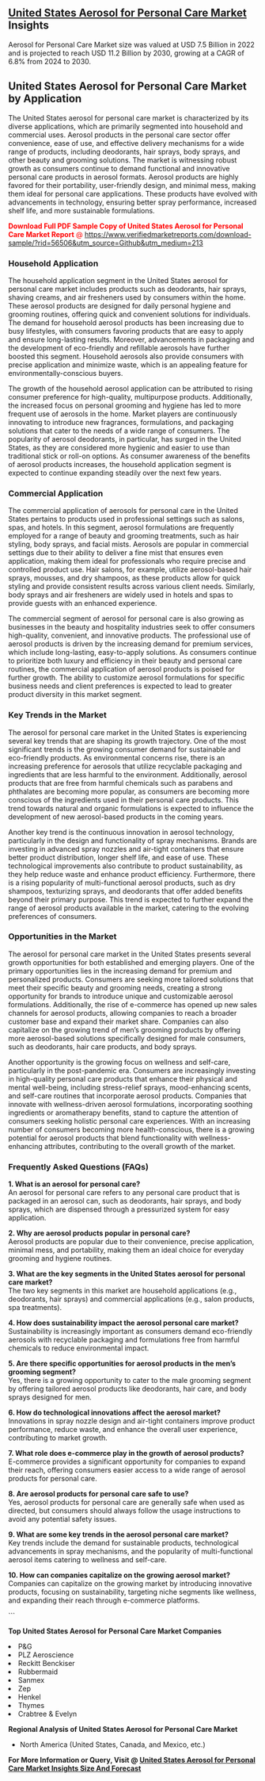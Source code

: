 <h2><a href="https://www.verifiedmarketreports.com/download-sample/?rid=56506&amp;utm_source=Github&amp;utm_medium=213" target="_blank">United States Aerosol for Personal Care Market</a> Insights</h2><p>Aerosol for Personal Care Market size was valued at USD 7.5 Billion in 2022 and is projected to reach USD 11.2 Billion by 2030, growing at a CAGR of 6.8% from 2024 to 2030.</p><p><h2>United States Aerosol for Personal Care Market by Application</h2><p>The United States aerosol for personal care market is characterized by its diverse applications, which are primarily segmented into household and commercial uses. Aerosol products in the personal care sector offer convenience, ease of use, and effective delivery mechanisms for a wide range of products, including deodorants, hair sprays, body sprays, and other beauty and grooming solutions. The market is witnessing robust growth as consumers continue to demand functional and innovative personal care products in aerosol formats. Aerosol products are highly favored for their portability, user-friendly design, and minimal mess, making them ideal for personal care applications. These products have evolved with advancements in technology, ensuring better spray performance, increased shelf life, and more sustainable formulations.<p><span class=""><span style="color: #ff0000;"><strong>Download Full PDF Sample Copy of United States Aerosol for Personal Care Market Report</strong> @ </span><a href="https://www.verifiedmarketreports.com/download-sample/?rid=56506&amp;utm_source=Github&amp;utm_medium=213" target="_blank">https://www.verifiedmarketreports.com/download-sample/?rid=56506&amp;utm_source=Github&amp;utm_medium=213</a></span></p></p><h3>Household Application</h3><p>The household application segment in the United States aerosol for personal care market includes products such as deodorants, hair sprays, shaving creams, and air fresheners used by consumers within the home. These aerosol products are designed for daily personal hygiene and grooming routines, offering quick and convenient solutions for individuals. The demand for household aerosol products has been increasing due to busy lifestyles, with consumers favoring products that are easy to apply and ensure long-lasting results. Moreover, advancements in packaging and the development of eco-friendly and refillable aerosols have further boosted this segment. Household aerosols also provide consumers with precise application and minimize waste, which is an appealing feature for environmentally-conscious buyers.<p>The growth of the household aerosol application can be attributed to rising consumer preference for high-quality, multipurpose products. Additionally, the increased focus on personal grooming and hygiene has led to more frequent use of aerosols in the home. Market players are continuously innovating to introduce new fragrances, formulations, and packaging solutions that cater to the needs of a wide range of consumers. The popularity of aerosol deodorants, in particular, has surged in the United States, as they are considered more hygienic and easier to use than traditional stick or roll-on options. As consumer awareness of the benefits of aerosol products increases, the household application segment is expected to continue expanding steadily over the next few years.</p><h3>Commercial Application</h3><p>The commercial application of aerosols for personal care in the United States pertains to products used in professional settings such as salons, spas, and hotels. In this segment, aerosol formulations are frequently employed for a range of beauty and grooming treatments, such as hair styling, body sprays, and facial mists. Aerosols are popular in commercial settings due to their ability to deliver a fine mist that ensures even application, making them ideal for professionals who require precise and controlled product use. Hair salons, for example, utilize aerosol-based hair sprays, mousses, and dry shampoos, as these products allow for quick styling and provide consistent results across various client needs. Similarly, body sprays and air fresheners are widely used in hotels and spas to provide guests with an enhanced experience.<p>The commercial segment of aerosol for personal care is also growing as businesses in the beauty and hospitality industries seek to offer consumers high-quality, convenient, and innovative products. The professional use of aerosol products is driven by the increasing demand for premium services, which include long-lasting, easy-to-apply solutions. As consumers continue to prioritize both luxury and efficiency in their beauty and personal care routines, the commercial application of aerosol products is poised for further growth. The ability to customize aerosol formulations for specific business needs and client preferences is expected to lead to greater product diversity in this market segment.</p><h3>Key Trends in the Market</h3><p>The aerosol for personal care market in the United States is experiencing several key trends that are shaping its growth trajectory. One of the most significant trends is the growing consumer demand for sustainable and eco-friendly products. As environmental concerns rise, there is an increasing preference for aerosols that utilize recyclable packaging and ingredients that are less harmful to the environment. Additionally, aerosol products that are free from harmful chemicals such as parabens and phthalates are becoming more popular, as consumers are becoming more conscious of the ingredients used in their personal care products. This trend towards natural and organic formulations is expected to influence the development of new aerosol-based products in the coming years.<p>Another key trend is the continuous innovation in aerosol technology, particularly in the design and functionality of spray mechanisms. Brands are investing in advanced spray nozzles and air-tight containers that ensure better product distribution, longer shelf life, and ease of use. These technological improvements also contribute to product sustainability, as they help reduce waste and enhance product efficiency. Furthermore, there is a rising popularity of multi-functional aerosol products, such as dry shampoos, texturizing sprays, and deodorants that offer added benefits beyond their primary purpose. This trend is expected to further expand the range of aerosol products available in the market, catering to the evolving preferences of consumers.</p><h3>Opportunities in the Market</h3><p>The aerosol for personal care market in the United States presents several growth opportunities for both established and emerging players. One of the primary opportunities lies in the increasing demand for premium and personalized products. Consumers are seeking more tailored solutions that meet their specific beauty and grooming needs, creating a strong opportunity for brands to introduce unique and customizable aerosol formulations. Additionally, the rise of e-commerce has opened up new sales channels for aerosol products, allowing companies to reach a broader customer base and expand their market share. Companies can also capitalize on the growing trend of men’s grooming products by offering more aerosol-based solutions specifically designed for male consumers, such as deodorants, hair care products, and body sprays.<p>Another opportunity is the growing focus on wellness and self-care, particularly in the post-pandemic era. Consumers are increasingly investing in high-quality personal care products that enhance their physical and mental well-being, including stress-relief sprays, mood-enhancing scents, and self-care routines that incorporate aerosol products. Companies that innovate with wellness-driven aerosol formulations, incorporating soothing ingredients or aromatherapy benefits, stand to capture the attention of consumers seeking holistic personal care experiences. With an increasing number of consumers becoming more health-conscious, there is a growing potential for aerosol products that blend functionality with wellness-enhancing attributes, contributing to the overall growth of the market.</p><h3>Frequently Asked Questions (FAQs)</h3><p><strong>1. What is an aerosol for personal care?</strong><br>An aerosol for personal care refers to any personal care product that is packaged in an aerosol can, such as deodorants, hair sprays, and body sprays, which are dispensed through a pressurized system for easy application.</p><p><strong>2. Why are aerosol products popular in personal care?</strong><br>Aerosol products are popular due to their convenience, precise application, minimal mess, and portability, making them an ideal choice for everyday grooming and hygiene routines.</p><p><strong>3. What are the key segments in the United States aerosol for personal care market?</strong><br>The two key segments in this market are household applications (e.g., deodorants, hair sprays) and commercial applications (e.g., salon products, spa treatments).</p><p><strong>4. How does sustainability impact the aerosol personal care market?</strong><br>Sustainability is increasingly important as consumers demand eco-friendly aerosols with recyclable packaging and formulations free from harmful chemicals to reduce environmental impact.</p><p><strong>5. Are there specific opportunities for aerosol products in the men’s grooming segment?</strong><br>Yes, there is a growing opportunity to cater to the male grooming segment by offering tailored aerosol products like deodorants, hair care, and body sprays designed for men.</p><p><strong>6. How do technological innovations affect the aerosol market?</strong><br>Innovations in spray nozzle design and air-tight containers improve product performance, reduce waste, and enhance the overall user experience, contributing to market growth.</p><p><strong>7. What role does e-commerce play in the growth of aerosol products?</strong><br>E-commerce provides a significant opportunity for companies to expand their reach, offering consumers easier access to a wide range of aerosol products for personal care.</p><p><strong>8. Are aerosol products for personal care safe to use?</strong><br>Yes, aerosol products for personal care are generally safe when used as directed, but consumers should always follow the usage instructions to avoid any potential safety issues.</p><p><strong>9. What are some key trends in the aerosol personal care market?</strong><br>Key trends include the demand for sustainable products, technological advancements in spray mechanisms, and the popularity of multi-functional aerosol items catering to wellness and self-care.</p><p><strong>10. How can companies capitalize on the growing aerosol market?</strong><br>Companies can capitalize on the growing market by introducing innovative products, focusing on sustainability, targeting niche segments like wellness, and expanding their reach through e-commerce platforms.</p>```</p><p><strong>Top United States Aerosol for Personal Care Market Companies</strong></p><div data-test-id=""><p><li>P&G</li><li> PLZ Aeroscience</li><li> Reckitt Benckiser</li><li> Rubbermaid</li><li> Sanmex</li><li> Zep</li><li> Henkel</li><li> Thymes</li><li> Crabtree & Evelyn</li></p><div><strong>Regional Analysis of&nbsp;United States Aerosol for Personal Care Market</strong></div><ul><li dir="ltr"><p dir="ltr">North America&nbsp;(United States, Canada, and Mexico, etc.)</p></li></ul><p><strong>For More Information or Query, Visit @&nbsp;</strong><strong><a href="https://www.verifiedmarketreports.com/product/global-aerosol-for-personal-care-market-2019-by-manufacturers-regions-type-and-application-forecast-to-2024/?utm_source=Github&amp;utm_medium=213" target="_blank">United States Aerosol for Personal Care Market Insights Size And Forecast</a></strong></p></div>

